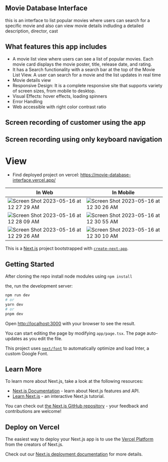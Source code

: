 ## Movie Database Interface

this is an interface to list popular movies where users can search for a specific movie and also can view movie details indluding a detailed description,
director, cast

## What features this app includes

- A movie list view where users can see a list of popular movies. Each
movie card displays the movie poster, title, release date, and rating.
- It has a Search functionality with a search bar at the top of the Movie List View. A user can search for a movie and the list updates in real time
- Movie details view 
- Responsive Design: It is a complete responsive site that supports variety of screen
sizes, from mobile to desktop.
- Visual Effects: hover effects, loading spinners 
- Error Handling
- Web accessible with right color contrast ratio 

## Screen recording of customer using the app

## Screen recording using only keyboard navigation

# View  
- Find deployed project on vercel: https://movie-database-interface.vercel.app/

| In Web | In Mobile |
| ------------- | ------------- |
| ![Screen Shot 2023-05-16 at 12 27 29 AM](https://github.com/yogirajzala369/Movie-Database-Interface/assets/111154494/1b75ba81-48c6-4ef8-8d04-e00419135b3e)  | ![Screen Shot 2023-05-16 at 12 30 26 AM](https://github.com/yogirajzala369/Movie-Database-Interface/assets/111154494/e3de578a-8301-4a03-b51b-b4410d18512d)  |
| ![Screen Shot 2023-05-16 at 12 28 09 AM](https://github.com/yogirajzala369/Movie-Database-Interface/assets/111154494/4832e4d6-883f-4753-8c1a-7b6eae045572)  | ![Screen Shot 2023-05-16 at 12 30 55 AM](https://github.com/yogirajzala369/Movie-Database-Interface/assets/111154494/8d1be42a-35d9-4a4f-8c1e-bb77d3835b4e)  |
| ![Screen Shot 2023-05-16 at 12 29 26 AM](https://github.com/yogirajzala369/Movie-Database-Interface/assets/111154494/da7a2aac-00e8-443e-aacf-3c1ffc879a3d)  | ![Screen Shot 2023-05-16 at 12 30 10 AM](https://github.com/yogirajzala369/Movie-Database-Interface/assets/111154494/64a73dac-dbc9-478d-83a9-a069263bb482)  |








This is a [Next.js](https://nextjs.org/) project bootstrapped with [`create-next-app`](https://github.com/vercel/next.js/tree/canary/packages/create-next-app).

## Getting Started

After cloning the repo install node modules using `npm install`

the, run the development server:

```bash
npm run dev
# or
yarn dev
# or
pnpm dev
```

Open [http://localhost:3000](http://localhost:3000) with your browser to see the result.

You can start editing the page by modifying `app/page.tsx`. The page auto-updates as you edit the file.

This project uses [`next/font`](https://nextjs.org/docs/basic-features/font-optimization) to automatically optimize and load Inter, a custom Google Font.

## Learn More

To learn more about Next.js, take a look at the following resources:

- [Next.js Documentation](https://nextjs.org/docs) - learn about Next.js features and API.
- [Learn Next.js](https://nextjs.org/learn) - an interactive Next.js tutorial.

You can check out [the Next.js GitHub repository](https://github.com/vercel/next.js/) - your feedback and contributions are welcome!

## Deploy on Vercel

The easiest way to deploy your Next.js app is to use the [Vercel Platform](https://vercel.com/new?utm_medium=default-template&filter=next.js&utm_source=create-next-app&utm_campaign=create-next-app-readme) from the creators of Next.js.

Check out our [Next.js deployment documentation](https://nextjs.org/docs/deployment) for more details.
